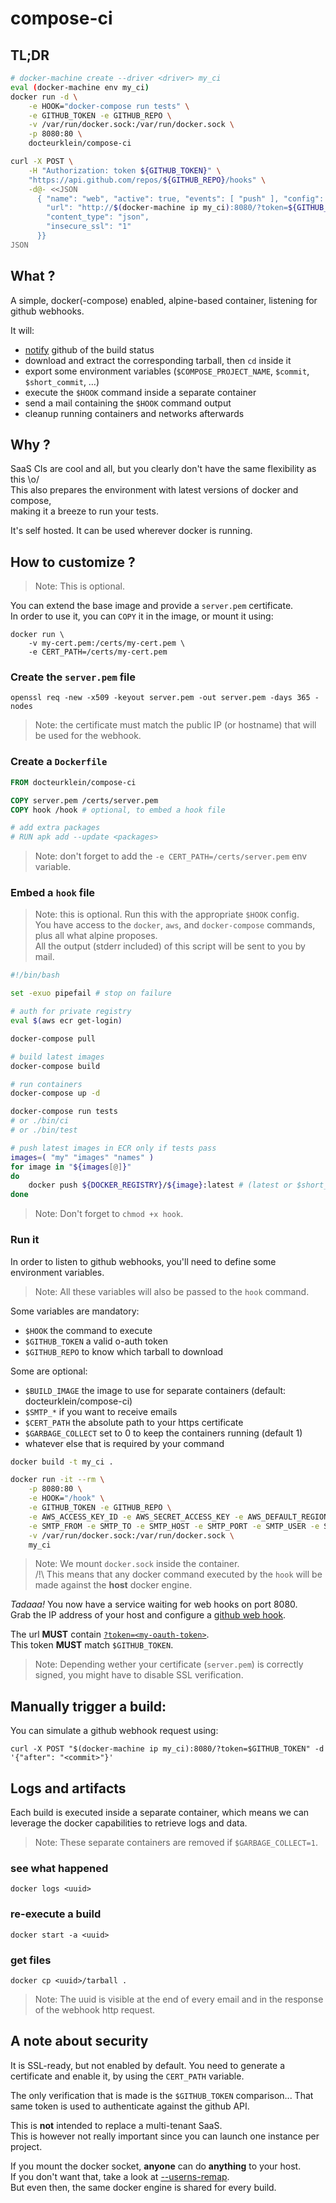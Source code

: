 # compose-ci

## TL;DR

``` bash
# docker-machine create --driver <driver> my_ci
eval (docker-machine env my_ci)
docker run -d \
    -e HOOK="docker-compose run tests" \
    -e GITHUB_TOKEN -e GITHUB_REPO \
    -v /var/run/docker.sock:/var/run/docker.sock \
    -p 8080:80 \
    docteurklein/compose-ci

curl -X POST \
    -H "Authorization: token ${GITHUB_TOKEN}" \
    "https://api.github.com/repos/${GITHUB_REPO}/hooks" \
    -d@- <<JSON
      { "name": "web", "active": true, "events": [ "push" ], "config": {
        "url": "http://$(docker-machine ip my_ci):8080/?token=${GITHUB_TOKEN}",
        "content_type": "json",
        "insecure_ssl": "1"
      }}
JSON
```

## What ?

A simple, docker(-compose) enabled, alpine-based container, listening for github webhooks.

It will:
 - [notify](https://developer.github.com/v3/repos/statuses/) github of the build status
 - download and extract the corresponding tarball, then `cd` inside it
 - export some environment variables (`$COMPOSE_PROJECT_NAME`, `$commit`, `$short_commit`, …)
 - execute the `$HOOK` command inside a separate container
 - send a mail containing the `$HOOK` command output
 - cleanup running containers and networks afterwards

## Why ?

SaaS CIs are cool and all, but you clearly don't have the same flexibility as this \o/  
This also prepares the environment with latest versions of docker and compose,  
making it a breeze to run your tests.

It's self hosted. It can be used wherever docker is running.

## How to customize ?

 > Note: This is optional.

You can extend the base image and provide a `server.pem` certificate.  
In order to use it, you can `COPY` it in the image, or mount it using:

    docker run \
        -v my-cert.pem:/certs/my-cert.pem \
        -e CERT_PATH=/certs/my-cert.pem

### Create the `server.pem` file

    openssl req -new -x509 -keyout server.pem -out server.pem -days 365 -nodes

> Note: the certificate must match the public IP (or hostname) that will be used for the webhook.

### Create a `Dockerfile`

``` Dockerfile
FROM docteurklein/compose-ci

COPY server.pem /certs/server.pem
COPY hook /hook # optional, to embed a hook file

# add extra packages
# RUN apk add --update <packages>
```

> Note: don't forget to add the `-e CERT_PATH=/certs/server.pem` env variable.

### Embed a `hook` file

> Note: this is optional. Run this with the appropriate `$HOOK` config.  
> You have access to the `docker`, `aws`, and `docker-compose` commands, plus all what alpine proposes.  
> All the output (stderr included) of this script will be sent to you by mail.  

``` bash
#!/bin/bash

set -exuo pipefail # stop on failure

# auth for private registry
eval $(aws ecr get-login)

docker-compose pull

# build latest images
docker-compose build

# run containers
docker-compose up -d

docker-compose run tests
# or ./bin/ci
# or ./bin/test

# push latest images in ECR only if tests pass
images=( "my" "images" "names" )
for image in "${images[@]}"
do
    docker push ${DOCKER_REGISTRY}/${image}:latest # (latest or $short_commit)
done
```

> Note: Don't forget to `chmod +x hook`.

### Run it

In order to listen to github webhooks, you'll need to define some environment variables.

> Note: All these variables will also be passed to the `hook` command.

Some variables are mandatory:

 - `$HOOK` the command to execute
 - `$GITHUB_TOKEN` a valid o-auth token
 - `$GITHUB_REPO` to know which tarball to download

Some are optional:

 - `$BUILD_IMAGE` the image to use for separate containers (default: docteurklein/compose-ci)
 - `$SMTP_*` if you want to receive emails
 - `$CERT_PATH` the absolute path to your https certificate
 - `$GARBAGE_COLLECT` set to 0 to keep the containers running (default 1)
 - whatever else that is required by your command

``` bash
docker build -t my_ci .

docker run -it --rm \
    -p 8080:80 \
    -e HOOK="/hook" \
    -e GITHUB_TOKEN -e GITHUB_REPO \
    -e AWS_ACCESS_KEY_ID -e AWS_SECRET_ACCESS_KEY -e AWS_DEFAULT_REGION \
    -e SMTP_FROM -e SMTP_TO -e SMTP_HOST -e SMTP_PORT -e SMTP_USER -e SMTP_PASS \
    -v /var/run/docker.sock:/var/run/docker.sock \
    my_ci
```

> Note: We mount `docker.sock` inside the container.  
> /!\ This means that any docker command executed by the `hook` will be made against the **host** docker engine.


*Tadaaa!* You now have a service waiting for web hooks on port 8080.  
Grab the IP address of your host and configure a [github web hook](https://developer.github.com/webhooks/).

The url **MUST** contain [`?token=<my-oauth-token>`](https://github.com/settings/tokens/new).  
This token **MUST** match `$GITHUB_TOKEN`.

> Note: Depending wether your certificate (`server.pem`) is correctly signed, you might have to disable SSL verification.

## Manually trigger a build:

You can simulate a github webhook request using:

    curl -X POST "$(docker-machine ip my_ci):8080/?token=$GITHUB_TOKEN" -d '{"after": "<commit>"}'

## Logs and artifacts

Each build is executed inside a separate container, 
which means we can leverage the docker capabilities to retrieve logs and data.

> Note: These separate containers are removed if `$GARBAGE_COLLECT=1`.

### see what happened

    docker logs <uuid>

### re-execute a build

    docker start -a <uuid>

### get files

    docker cp <uuid>/tarball .

> Note: The uuid is visible at the end of every email and in the response of the webhook http request.


## A note about security

It is SSL-ready, but not enabled by default. You need to generate a certificate and enable it,
by using the `CERT_PATH` variable.

The only verification that is made is the `$GITHUB_TOKEN` comparison...
That same token is used to authenticate against the github API.

This is **not** intended to replace a multi-tenant SaaS.  
This is however not really important since you can launch one instance per project.

If you mount the docker socket, **anyone** can do **anything** to your host.  
If you don't want that, take a look at [--userns-remap](https://docs.docker.com/engine/reference/commandline/daemon/#starting-the-daemon-with-user-namespaces-enabled).  
But even then, the same docker engine is shared for every build.


